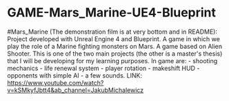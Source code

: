 # GAME-Mars_Marine-UE4-Blueprint
 #Mars_Marine (The demonstration film is at very bottom and in README): Project developed with Unreal Engine 4 and Blueprint.  A game in which we play the role of a Marine fighting monsters on Mars. A game based on Alien Shooter. This is one of the two main projects (the other is a master's thesis) that I will be developing for my learning purposes.  In game are: - shooting mechanics - life renewal system - player rotation - makeshift HUD - opponents with simple AI - a few sounds. LINK: https://www.youtube.com/watch?v=kSMkyfJbtt4&ab_channel=JakubMichalewicz
